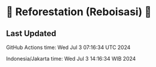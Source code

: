 
# 🌳 Reforestation (Reboisasi) 🌲

## Last Updated

GitHub Actions time: Wed Jul  3 07:16:34 UTC 2024

Indonesia/Jakarta time: Wed Jul  3 14:16:34 WIB 2024
